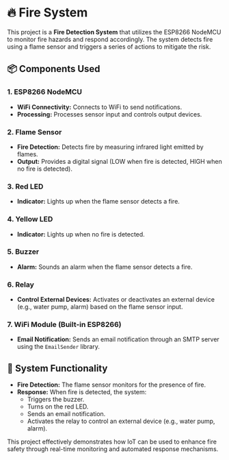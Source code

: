# 🔥 Fire System

This project is a **Fire Detection System** that utilizes the ESP8266 NodeMCU to monitor fire hazards and respond accordingly. The system detects fire using a flame sensor and triggers a series of actions to mitigate the risk.

## 📦 Components Used

### 1. ESP8266 NodeMCU
- **WiFi Connectivity:** Connects to WiFi to send notifications.
- **Processing:** Processes sensor input and controls output devices.

### 2. Flame Sensor
- **Fire Detection:** Detects fire by measuring infrared light emitted by flames.
- **Output:** Provides a digital signal (LOW when fire is detected, HIGH when no fire is detected).

### 3. Red LED
- **Indicator:** Lights up when the flame sensor detects a fire.

### 4. Yellow LED
- **Indicator:** Lights up when no fire is detected.

### 5. Buzzer
- **Alarm:** Sounds an alarm when the flame sensor detects a fire.

### 6. Relay
- **Control External Devices:** Activates or deactivates an external device (e.g., water pump, alarm) based on the flame sensor input.

### 7. WiFi Module (Built-in ESP8266)
- **Email Notification:** Sends an email notification through an SMTP server using the `EmailSender` library.

## 🚨 System Functionality

- **Fire Detection:** The flame sensor monitors for the presence of fire.
- **Response:** When fire is detected, the system:
  - Triggers the buzzer.
  - Turns on the red LED.
  - Sends an email notification.
  - Activates the relay to control an external device (e.g., water pump, alarm).

This project effectively demonstrates how IoT can be used to enhance fire safety through real-time monitoring and automated response mechanisms.
